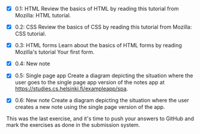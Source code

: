- [x] 0.1: HTML
Review the basics of HTML by reading this tutorial from Mozilla: HTML tutorial.

- [x] 0.2: CSS
Review the basics of CSS by reading this tutorial from Mozilla: CSS tutorial.

- [x] 0.3: HTML forms
Learn about the basics of HTML forms by reading Mozilla's tutorial Your first form.

- [x] 0.4: New note

- [x] 0.5: Single page app
Create a diagram depicting the situation where the user goes to the single page app version of the notes app at https://studies.cs.helsinki.fi/exampleapp/spa.

- [x] 0.6: New note
Create a diagram depicting the situation where the user creates a new note using the single page version of the app.

This was the last exercise, and it's time to push your answers to GitHub and mark the exercises as done in the submission system.
